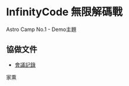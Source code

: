 # InfinityCode 無限解碼戰
Astro Camp No.1 - Demo主題

## 協做文件
- [會議記錄](https://www.notion.so/99c7c14406244084841cd584714bcfe4?v=1a1f41c1174c4dc5affd35936f5f363b)

家熏